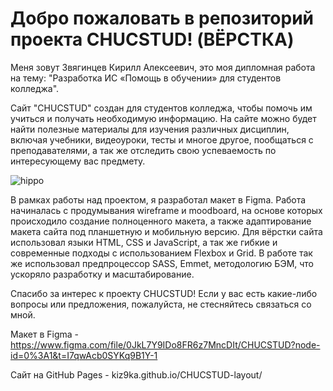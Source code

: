 # Добро пожаловать в репозиторий проекта CHUCSTUD! (ВЁРСТКА)

Меня зовут Звягинцев Кирилл Алексеевич, это моя дипломная работа на тему: "Разработка ИС «Помощь в обучении» для студентов колледжа".

Сайт "CHUCSTUD" создан для студентов колледжа, чтобы помочь им учиться и получать необходимую информацию. На сайте можно будет найти полезные материалы для
изучения различных дисциплин, включая учебники, видеоуроки, тесты и многое другое, пообщаться с преподавателями, а так же отследить свою успеваемость по интересующему вас предмету.

![hippo](https://tenor.com/ru/view/funny-animals-working-cats-gif-12671236.gif)

В рамках работы над проектом, я разработал макет в Figma.
Работа начиналась с продумывания wireframe и moodboard, на основе которых происходило создание полноценного макета, а также адаптирование макета сайта под
планшетную и мобильную версию. Для вёрстки сайта использовал языки HTML, CSS и JavaScript, а так же гибкие и современные подходы с использованием Flexbox и Grid.
В работе так же использовал предпроцессор SASS, Emmet, методологию БЭМ, что ускоряло разработку и масштабирование.

Спасибо за интерес к проекту CHUCSTUD! Если у вас есть какие-либо вопросы или предложения, пожалуйста, не стесняйтесь связаться со мной.

Макет в Figma - https://www.figma.com/file/0JkL7Y9IDo8FR6z7MncDIt/CHUCSTUD?node-id=0%3A1&t=I7qwAcb0SYKq9B1Y-1

Сайт на GitHub Pages - kiz9ka.github.io/CHUCSTUD-layout/

